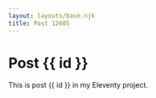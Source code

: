 ```yaml
---
layout: layouts/base.njk
title: Post 12605
---
```


# Post {{ id }}

This is post {{ id }} in my Eleventy project.
